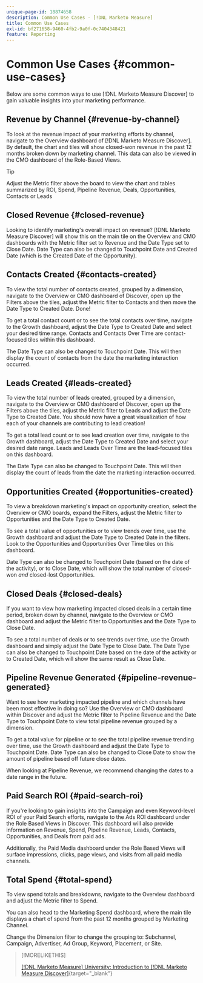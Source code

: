 ```yaml
---
unique-page-id: 18874658
description: Common Use Cases - [!DNL Marketo Measure]
title: Common Use Cases
exl-id: bf271658-9460-4fb2-9a0f-0c7404348421
feature: Reporting
---
```

# Common Use Cases {#common-use-cases}

Below are some common ways to use [!DNL Marketo Measure Discover] to gain valuable insights into your marketing performance.

## Revenue by Channel {#revenue-by-channel}

To look at the revenue impact of your marketing efforts by channel, navigate to the Overview dashboard of [!DNL Marketo Measure Discover]. By default, the chart and tiles will show closed-won revenue in the past 12 months broken down by marketing channel. This data can also be viewed in the CMO dashboard of the Role-Based Views.

>[!TIP]
>
>Adjust the Metric filter above the board to view the chart and tables summarized by ROI, Spend, Pipeline Revenue, Deals, Opportunities, Contacts or Leads

## Closed Revenue {#closed-revenue}

Looking to identify marketing's overall impact on revenue? [!DNL Marketo Measure Discover] will show this on the main tile on the Overview and CMO dashboards with the Metric filter set to Revenue and the Date Type set to Close Date. Date Type can also be changed to Touchpoint Date and Created Date (which is the Created Date of the Opportunity).

## Contacts Created {#contacts-created}

To view the total number of contacts created, grouped by a dimension, navigate to the Overview or CMO dashboard of Discover, open up the Filters above the tiles, adjust the Metric filter to Contacts and then move the Date Type to Created Date. Done!

To get a total contact count or to see the total contacts over time, navigate to the Growth dashboard, adjust the Date Type to Created Date and select your desired time range. Contacts and Contacts Over Time are contact-focused tiles within this dashboard.

The Date Type can also be changed to Touchpoint Date. This will then display the count of contacts from the date the marketing interaction occurred.

## Leads Created {#leads-created}

To view the total number of leads created, grouped by a dimension, navigate to the Overview or CMO dashboard of Discover, open up the Filters above the tiles, adjust the Metric filter to Leads and adjust the Date Type to Created Date. You should now have a great visualization of how each of your channels are contributing to lead creation!

To get a total lead count or to see lead creation over time, navigate to the Growth dashboard, adjust the Date Type to Created Date and select your desired date range. Leads and Leads Over Time are the lead-focused tiles on this dashboard.

The Date Type can also be changed to Touchpoint Date. This will then display the count of leads from the date the marketing interaction occurred.

## Opportunities Created {#opportunities-created}

To view a breakdown marketing's impact on opportunity creation, select the Overview or CMO boards, expand the Filters, adjust the Metric filter to Opportunities and the Date Type to Created Date.

To see a total value of opportunities or to view trends over time, use the Growth dashboard and adjust the Date Type to Created Date in the filters. Look to the Opportunities and Opportunities Over Time tiles on this dashboard.

Date Type can also be changed to Touchpoint Date (based on the date of the activity), or to Close Date, which will show the total number of closed-won _and_ closed-lost Opportunities.

## Closed Deals {#closed-deals}

If you want to view how marketing impacted closed deals in a certain time period, broken down by channel, navigate to the Overview or CMO dashboard and adjust the Metric filter to Opportunities and the Date Type to Close Date.

To see a total number of deals or to see trends over time, use the Growth dashboard and simply adjust the Date Type to Close Date. The Date Type can also be changed to Touchpoint Date based on the date of the activity or to Created Date, which will show the same result as Close Date.

## Pipeline Revenue Generated {#pipeline-revenue-generated}

Want to see how marketing impacted pipeline and which channels have been most effective in doing so? Use the Overview or CMO dashboard within Discover and adjust the Metric filter to Pipeline Revenue and the Date Type to Touchpoint Date to view total pipeline revenue grouped by a dimension.

To get a total value for pipeline or to see the total pipeline revenue trending over time, use the Growth dashboard and adjust the Date Type to Touchpoint Date. Date Type can also be changed to Close Date to show the amount of pipeline based off future close dates.

When looking at Pipeline Revenue, we recommend changing the dates to a date range in the future.

## Paid Search ROI {#paid-search-roi}

If you're looking to gain insights into the Campaign and even Keyword-level ROI of your Paid Search efforts, navigate to the Ads ROI dashboard under the Role Based Views in Discover. This dashboard will also provide information on Revenue, Spend, Pipeline Revenue, Leads, Contacts, Opportunities, and Deals from paid ads.

Additionally, the Paid Media dashboard under the Role Based Views will surface impressions, clicks, page views, and visits from all paid media channels.

## Total Spend {#total-spend}

To view spend totals and breakdowns, navigate to the Overview dashboard and adjust the Metric filter to Spend.

You can also head to the Marketing Spend dashboard, where the main tile displays a chart of spend from the past 12 months grouped by Marketing Channel.

Change the Dimension filter to change the grouping to: Subchannel, Campaign, Advertiser, Ad Group, Keyword, Placement, or Site.

>[!MORELIKETHIS]
>
>[[!DNL Marketo Measure] University: Introduction to [!DNL Marketo Measure Discover]](https://universityonline.marketo.com/courses/bizible-discover/#/page/5c645586a7863a73ad3b23e6){target="_blank"}
